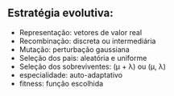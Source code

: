 ## Estratégia evolutiva:
 * Representação: vetores de valor real
 * Recombinação: discreta ou intermediária
 * Mutação: perturbação gaussiana
 * Seleção dos pais: aleatória e uniforme
 * Seleção dos sobreviventes: (μ + λ) ou (μ, λ)
 * especialidade: auto-adaptativo
 * fitness: função escolhida